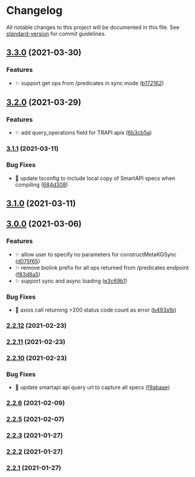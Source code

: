 # Changelog

All notable changes to this project will be documented in this file. See [standard-version](https://github.com/conventional-changelog/standard-version) for commit guidelines.

## [3.3.0](https://github.com/kevinxin90/smartapi-kg.js/compare/v3.2.0...v3.3.0) (2021-03-30)


### Features

* :sparkles: support get ops from /predicates in sync mode ([b172162](https://github.com/kevinxin90/smartapi-kg.js/commit/b172162dca0c69d70749428d14dba1d78f46e932))

## [3.2.0](https://github.com/kevinxin90/smartapi-kg.js/compare/v3.1.1...v3.2.0) (2021-03-29)


### Features

* :sparkles: add query_operations field for TRAPI apis ([6b3cb5a](https://github.com/kevinxin90/smartapi-kg.js/commit/6b3cb5a3104cbbe0107ac4969931b03343f63c19))

### [3.1.1](https://github.com/kevinxin90/smartapi-kg.js/compare/v3.1.0...v3.1.1) (2021-03-11)


### Bug Fixes

* :bug: update tsconfig to include local copy of SmartAPI specs when compiling ([684d308](https://github.com/kevinxin90/smartapi-kg.js/commit/684d3082d3528b228792b885641582b65069130b))

## [3.1.0](https://github.com/kevinxin90/smartapi-kg.js/compare/v3.0.0...v3.1.0) (2021-03-11)

## [3.0.0](https://github.com/kevinxin90/smartapi-kg.js/compare/v2.2.12...v3.0.0) (2021-03-06)


### Features

* :sparkles: allow user to specify no parameters for constructMetaKGSync ([d075f65](https://github.com/kevinxin90/smartapi-kg.js/commit/d075f65a88b5d629a73e1a153764b9b62df3d5fb))
* :sparkles: remove biolink prefix for all ops returned from /predicates endpoint ([f83d8a5](https://github.com/kevinxin90/smartapi-kg.js/commit/f83d8a51c7cf6c936382c64f81b093327c3d064e))
* :sparkles: support sync and async loading ([e3c69b1](https://github.com/kevinxin90/smartapi-kg.js/commit/e3c69b17822a058f43256352af49ab485655072c))


### Bug Fixes

* :bug: axios call returning >200 status code count as error ([b493a1b](https://github.com/kevinxin90/smartapi-kg.js/commit/b493a1bfd8e1dcdb80e6c3441a4f3afb22bfe63c))

### [2.2.12](https://github.com/kevinxin90/smartapi-kg.js/compare/v2.2.11...v2.2.12) (2021-02-23)

### [2.2.11](https://github.com/kevinxin90/smartapi-kg.js/compare/v2.2.10...v2.2.11) (2021-02-23)

### [2.2.10](https://github.com/kevinxin90/smartapi-kg.js/compare/v2.2.6...v2.2.10) (2021-02-23)


### Bug Fixes

* :bug: update smartapi api query url to capture all specs ([f9abaae](https://github.com/kevinxin90/smartapi-kg.js/commit/f9abaaed2c327bd6ff34580ba0459984c2626a00))

### [2.2.6](https://github.com/kevinxin90/smartapi-kg.js/compare/v2.2.5...v2.2.6) (2021-02-09)

### [2.2.5](https://github.com/kevinxin90/smartapi-kg.js/compare/v2.2.3...v2.2.5) (2021-02-07)

### [2.2.3](https://github.com/kevinxin90/smartapi-kg.js/compare/v2.2.2...v2.2.3) (2021-01-27)

### [2.2.2](https://github.com/kevinxin90/smartapi-kg.js/compare/v2.2.1...v2.2.2) (2021-01-27)

### [2.2.1](https://github.com/kevinxin90/smartapi-kg.js/compare/v2.2.0...v2.2.1) (2021-01-27)
